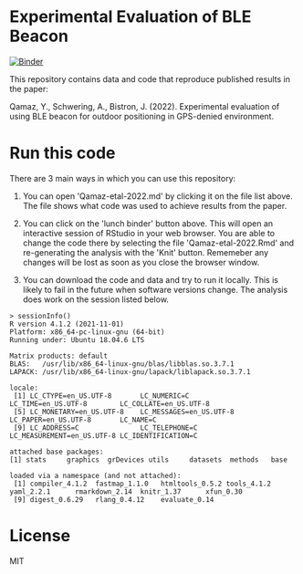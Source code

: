 # Experimental Evaluation of BLE Beacon

[![Binder](https://mybinder.org/badge_logo.svg)](https://mybinder.org/v2/gh/YouQam/experimental-evaluation-ble-beacon/HEAD)

This repository contains data and code that reproduce published results in the paper:

Qamaz, Y., Schwering, A., Bistron, J. (2022). Experimental evaluation of using BLE beacon for outdoor positioning in GPS-denied environment. 

# Run this code

There are 3 main ways in which you can use this repository:

1. You can open 'Qamaz-etal-2022.md' by clicking it on the file list above. The file shows what code was used to achieve results from the paper.

2. You can click on the 'lunch binder' button above. This will open an interactive session of RStudio in your web browser. You are able to change the code there by selecting the file 'Qamaz-etal-2022.Rmd' and re-generating the analysis with the 'Knit' button. Rememeber any changes will be lost as soon as you close the browser window.

3. You can download the code and data and try to run it locally. This is likely to fail in the future when software versions change. The analysis does work on the session listed below.

```
> sessionInfo()
R version 4.1.2 (2021-11-01)
Platform: x86_64-pc-linux-gnu (64-bit)
Running under: Ubuntu 18.04.6 LTS

Matrix products: default
BLAS:   /usr/lib/x86_64-linux-gnu/blas/libblas.so.3.7.1
LAPACK: /usr/lib/x86_64-linux-gnu/lapack/liblapack.so.3.7.1

locale:
 [1] LC_CTYPE=en_US.UTF-8       LC_NUMERIC=C               LC_TIME=en_US.UTF-8        LC_COLLATE=en_US.UTF-8    
 [5] LC_MONETARY=en_US.UTF-8    LC_MESSAGES=en_US.UTF-8    LC_PAPER=en_US.UTF-8       LC_NAME=C                 
 [9] LC_ADDRESS=C               LC_TELEPHONE=C             LC_MEASUREMENT=en_US.UTF-8 LC_IDENTIFICATION=C       

attached base packages:
[1] stats     graphics  grDevices utils     datasets  methods   base     

loaded via a namespace (and not attached):
 [1] compiler_4.1.2  fastmap_1.1.0   htmltools_0.5.2 tools_4.1.2     yaml_2.2.1      rmarkdown_2.14  knitr_1.37      xfun_0.30      
 [9] digest_0.6.29   rlang_0.4.12    evaluate_0.14   
```

# License
MIT
